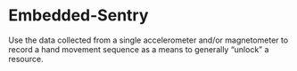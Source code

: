 # Embedded-Sentry
Use the data collected from a single accelerometer and/or magnetometer to record a hand movement sequence as a means to generally “unlock” a resource.

